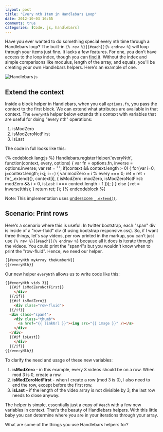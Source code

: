 ```yaml
---
layout: post
title: "Every nth Item in Handlebars Loop"
date: 2012-10-03 16:55
comments: true
categories: [Code, js, handlebars]
---
```


Have you ever wanted to do something special every nth time through a Handlebars loop?  The built-in `{% raw %}{{#each}}{% endraw %}` will loop through your items just fine.  It lacks a few features.  For one, you don't have access to the loop index, though you can [find it](http://rockycode.com/blog/handlebars-loop-index/).  Without the index and simple comparisons like modulus, length of the array, and equals, you'll be creating your own Handlebars helpers.  Here's an example of one.

![Handlebars js](http://blog.teamtreehouse.com/wp-content/uploads/2011/03/handlebars.png)

<!--more-->

## Extend the context

Inside a block helper in Handlebars, when you call `options.fn`, you pass the context to the first block.  We can extend what attributes are available in that context.  The `everyNth` helper below extends this context with variables that are useful for doing "every nth" operations:

1. isModZero
2. isModZeroNotFirst
3. isLast

The code in full looks like this:

{% codeblock lang:js %}
Handlebars.registerHelper('everyNth', function(context, every, options) {
  var fn = options.fn, inverse = options.inverse;
  var ret = "";
  if(context && context.length > 0) {
    for(var i=0, j=context.length; i<j; i++) {
      var modZero = i % every === 0;
      ret = ret + fn(_.extend({}, context[i], {
        isModZero: modZero,
        isModZeroNotFirst: modZero && i > 0,
        isLast: i === context.length - 1
      }));
    }
  } else {
    ret = inverse(this);
  }
  return ret;
});
{% endcodeblock %}

Note: This implementation uses [underscore `_.extend()`](http://underscorejs.org/#extend).

## Scenario: Print rows

Here's a scenario where this is useful:  In twitter bootstrap, each "span" div is inside of a "row-fluid" div (if using bootstrap responsive.css).  So, if I want three things, let's say videos, per row printed in the markup, you can't just use `{% raw %}{{#each}}{% endraw %}` because all it does is iterate through the videos.  You could print the "span4"s but you wouldn't know when to print the "row-fluid".  Hence, we need our helper.

```html
{{#everyNth myArray theNumberN}}
{{/everyNth}}
```

Our new helper `everyNth` allows us to write code like this:

```html
{{#everyNth vids 3}}
  {{#if isModZeroNotFirst}}
    </div>
  {{/if}}
  {{#if isModZero}}
    <div class="row-fluid">
  {{/if}}
  <div class="span4">
    <div class="thumb">
      <a href="{{ linkUrl }}"><img src="{{ image }}" /></a>
    </div>
  </div>
  {{#if isLast}}
    </div>
  {{/if}}
{{/everyNth}}
```

To clarify the need and usage of these new variables:

1. **isModZero** - in this example, every 3 videos should be on a row.  When mod 3 is 0, create a row.
2. **isModZeroNotFirst** - when I create a row (mod 3 is 0), I also need to end the row, except before the first row.
3. **isLast** - if the length of the video array is not divisible by 3, the last row needs to close anyway.

The helper is simple, essentially just a copy of `#each` with a few new variables in context.  That's the beauty of Handlebars helpers.  With this little baby you can determine where you are in your iterations through your array.

What are some of the things you use Handlebars helpers for?

